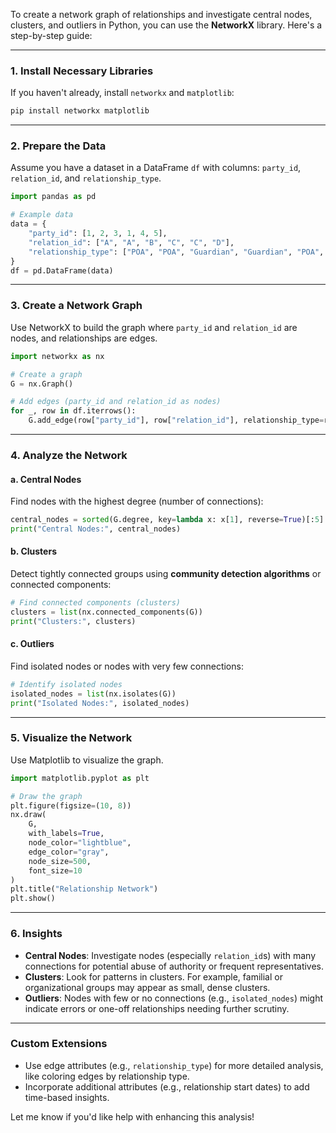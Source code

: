 To create a network graph of relationships and investigate central nodes, clusters, and outliers in Python, you can use the **NetworkX** library. Here's a step-by-step guide:

---

### 1. **Install Necessary Libraries**
If you haven't already, install `networkx` and `matplotlib`:

```bash
pip install networkx matplotlib
```

---

### 2. **Prepare the Data**
Assume you have a dataset in a DataFrame `df` with columns: `party_id`, `relation_id`, and `relationship_type`.

```python
import pandas as pd

# Example data
data = {
    "party_id": [1, 2, 3, 1, 4, 5],
    "relation_id": ["A", "A", "B", "C", "C", "D"],
    "relationship_type": ["POA", "POA", "Guardian", "Guardian", "POA", "Guardian"]
}
df = pd.DataFrame(data)
```

---

### 3. **Create a Network Graph**
Use NetworkX to build the graph where `party_id` and `relation_id` are nodes, and relationships are edges.

```python
import networkx as nx

# Create a graph
G = nx.Graph()

# Add edges (party_id and relation_id as nodes)
for _, row in df.iterrows():
    G.add_edge(row["party_id"], row["relation_id"], relationship_type=row["relationship_type"])
```

---

### 4. **Analyze the Network**
#### a. **Central Nodes**
Find nodes with the highest degree (number of connections):

```python
central_nodes = sorted(G.degree, key=lambda x: x[1], reverse=True)[:5]  # Top 5 central nodes
print("Central Nodes:", central_nodes)
```

#### b. **Clusters**
Detect tightly connected groups using **community detection algorithms** or connected components:

```python
# Find connected components (clusters)
clusters = list(nx.connected_components(G))
print("Clusters:", clusters)
```

#### c. **Outliers**
Find isolated nodes or nodes with very few connections:

```python
# Identify isolated nodes
isolated_nodes = list(nx.isolates(G))
print("Isolated Nodes:", isolated_nodes)
```

---

### 5. **Visualize the Network**
Use Matplotlib to visualize the graph.

```python
import matplotlib.pyplot as plt

# Draw the graph
plt.figure(figsize=(10, 8))
nx.draw(
    G,
    with_labels=True,
    node_color="lightblue",
    edge_color="gray",
    node_size=500,
    font_size=10
)
plt.title("Relationship Network")
plt.show()
```

---

### 6. **Insights**
- **Central Nodes**: Investigate nodes (especially `relation_id`s) with many connections for potential abuse of authority or frequent representatives.
- **Clusters**: Look for patterns in clusters. For example, familial or organizational groups may appear as small, dense clusters.
- **Outliers**: Nodes with few or no connections (e.g., `isolated_nodes`) might indicate errors or one-off relationships needing further scrutiny.

---

### Custom Extensions
- Use edge attributes (e.g., `relationship_type`) for more detailed analysis, like coloring edges by relationship type.
- Incorporate additional attributes (e.g., relationship start dates) to add time-based insights.

Let me know if you'd like help with enhancing this analysis!
